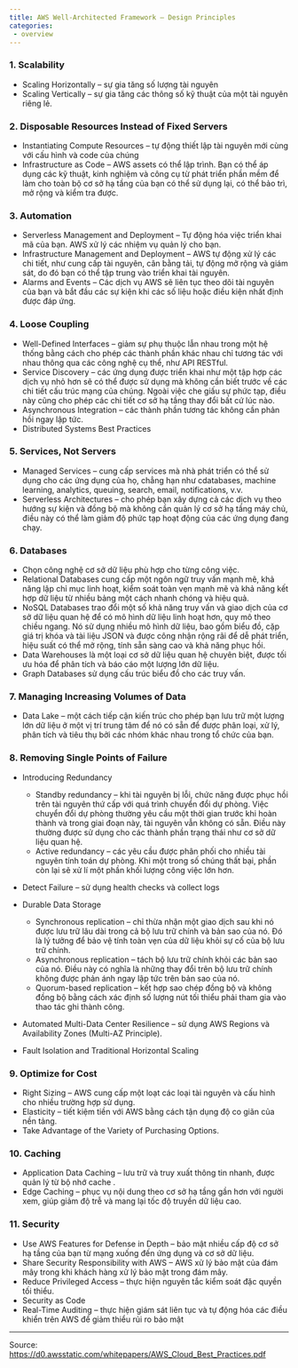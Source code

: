 ```yaml
---
title: AWS Well-Architected Framework – Design Principles
categories:
 - overview
---
```

### 1. Scalability

* Scaling Horizontally – sự gia tăng số lượng tài nguyên
* Scaling Vertically –  sự gia tăng các thông số kỹ thuật của một tài nguyên riêng lẻ.

### 2. Disposable Resources Instead of Fixed Servers

* Instantiating Compute Resources – tự động thiết lập tài nguyên mới cùng với cấu hình và code của chúng
* Infrastructure as Code – AWS assets có thể lập trình. Bạn có thể áp dụng các kỹ thuật, kinh nghiệm và công cụ từ phát triển phần mềm để làm cho toàn bộ cơ sở hạ tầng của bạn có thể sử dụng lại, có thể bảo trì, mở rộng và kiểm tra được.

### 3. Automation

* Serverless Management and Deployment – Tự động hóa việc triển khai mã của bạn. AWS xử lý các nhiệm vụ quản lý cho bạn.
* Infrastructure Management and Deployment – AWS tự động xử lý các chi tiết, như cung cấp tài nguyên, cân bằng tải, tự động mở rộng và giám sát, do đó bạn có thể tập trung vào triển khai tài nguyên.
* Alarms and Events – Các dịch vụ AWS sẽ liên tục theo dõi tài nguyên của bạn và bắt đầu các sự kiện khi các số liệu hoặc điều kiện nhất định được đáp ứng.

### 4. Loose Coupling

* Well-Defined Interfaces – giảm sự phụ thuộc lẫn nhau trong một hệ thống bằng cách cho phép các thành phần khác nhau chỉ tương tác với nhau thông qua các công nghệ cụ thể, như API RESTful.
* Service Discovery – các ứng dụng được triển khai như một tập hợp các dịch vụ nhỏ hơn sẽ có thể được sử dụng mà không cần biết trước về các chi tiết cấu trúc mạng của chúng. Ngoài việc che giấu sự phức tạp, điều này cũng cho phép các chi tiết cơ sở hạ tầng thay đổi bất cứ lúc nào.
* Asynchronous Integration – các thành phần tương tác không cần phản hồi ngay lập tức.
* Distributed Systems Best Practices

### 5. Services, Not Servers

* Managed Services – cung cấp services mà nhà phát triển có thể sử dụng  cho các ứng dụng của họ, chẳng hạn như cdatabases, machine learning, analytics, queuing, search, email, notifications, v.v.
* Serverless Architectures – cho phép bạn xây dựng cả các dịch vụ theo hướng sự kiện và đồng bộ mà không cần quản lý cơ sở hạ tầng máy chủ, điều này có thể làm giảm độ phức tạp hoạt động của các ứng dụng đang chạy.

### 6. Databases

* Chọn công nghệ cơ sở dữ liệu phù hợp cho từng công việc.
* Relational Databases cung cấp một ngôn ngữ truy vấn mạnh mẽ, khả năng lập chỉ mục linh hoạt, kiểm soát toàn vẹn mạnh mẽ và khả năng kết hợp dữ liệu từ nhiều bảng một cách nhanh chóng và hiệu quả.
* NoSQL Databases trao đổi một số khả năng truy vấn và giao dịch của cơ sở dữ liệu quan hệ để có mô hình dữ liệu linh hoạt hơn, quy mô theo chiều ngang. Nó sử dụng nhiều mô hình dữ liệu, bao gồm biểu đồ, cặp giá trị khóa và tài liệu JSON và được công nhận rộng rãi để dễ phát triển, hiệu suất có thể mở rộng, tính sẵn sàng cao và khả năng phục hồi.
* Data Warehouses là một loại cơ sở dữ liệu quan hệ chuyên biệt, được tối ưu hóa để phân tích và báo cáo một lượng lớn dữ liệu.
* Graph Databases sử dụng cấu trúc biểu đồ cho các truy vấn.

### 7. Managing Increasing Volumes of Data

* Data Lake – một cách tiếp cận kiến trúc cho phép bạn lưu trữ một lượng lớn dữ liệu ở một vị trí trung tâm để nó có sẵn để được phân loại, xử lý, phân tích và tiêu thụ bởi các nhóm khác nhau trong tổ chức của bạn.

### 8. Removing Single Points of Failure

* Introducing Redundancy
   - Standby redundancy – khi tài nguyên bị lỗi, chức năng được phục hồi trên tài nguyên thứ cấp với quá trình chuyển đổi dự phòng. Việc chuyển đổi dự phòng thường yêu cầu một thời gian trước khi hoàn thành và trong giai đoạn này, tài nguyên vẫn không có sẵn. Điều này thường được sử dụng cho các thành phần trạng thái như cơ sở dữ liệu quan hệ.
   - Active redundancy – các yêu cầu được phân phối cho nhiều tài nguyên tính toán dự phòng. Khi một trong số chúng thất bại, phần còn lại sẽ xử lí một phần khối lượng công việc lớn hơn.

* Detect Failure – sử dụng health checks và collect logs
* Durable Data Storage
   - Synchronous replication – chỉ thừa nhận một giao dịch sau khi nó được lưu trữ lâu dài trong cả bộ lưu trữ chính và bản sao của nó. Đó là lý tưởng để bảo vệ tính toàn vẹn của dữ liệu khỏi sự cố của bộ lưu trữ chính.
   - Asynchronous replication – tách bộ lưu trữ chính khỏi các bản sao của nó. Điều này có nghĩa là những thay đổi trên bộ lưu trữ chính không được phản ánh ngay lập tức trên bản sao của nó.
   - Quorum-based replication – kết hợp sao chép đồng bộ và không đồng bộ bằng cách xác định số lượng nút tối thiểu phải tham gia vào thao tác ghi thành công.

* Automated Multi-Data Center Resilience –  sử dụng AWS Regions và Availability Zones (Multi-AZ Principle).
* Fault Isolation and Traditional Horizontal Scaling 

### 9. Optimize for Cost

* Right Sizing – AWS cung cấp một loạt các loại tài nguyên và cấu hình cho nhiều trường hợp sử dụng.
* Elasticity – tiết kiệm tiền với AWS bằng cách tận dụng độ co giãn của nền tảng.
* Take Advantage of the Variety of Purchasing Options.

### 10. Caching

* Application Data Caching – lưu trữ và truy xuất thông tin nhanh, được quản lý từ bộ nhớ cache .
* Edge Caching – phục vụ nội dung theo cơ sở hạ tầng gần hơn với người xem, giúp giảm độ trễ và mang lại tốc độ truyền dữ liệu cao.

### 11. Security

* Use AWS Features for Defense in Depth – bảo mật nhiều cấp độ cơ sở hạ tầng của bạn từ mạng xuống đến ứng dụng và cơ sở dữ liệu.
* Share Security Responsibility with AWS – AWS xử lý bảo mật của đám mây trong khi khách hàng xử lý bảo mật trong đám mây.
* Reduce Privileged Access – thực hiện nguyên tắc kiểm soát đặc quyền tối thiểu.
* Security as Code
* Real-Time Auditing – thực hiện giám sát liên tục và tự động hóa các điều khiển trên AWS để giảm thiểu rủi ro bảo mật


-----
Source:
https://d0.awsstatic.com/whitepapers/AWS_Cloud_Best_Practices.pdf

